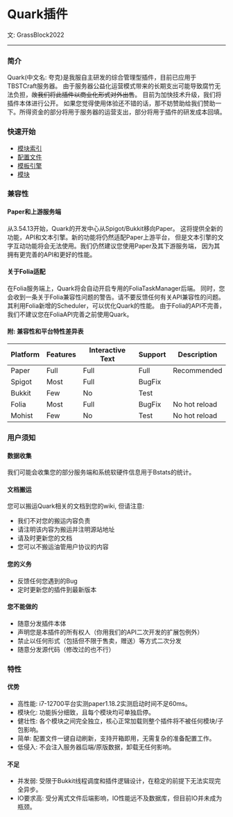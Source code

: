 # Quark插件

文: GrassBlock2022

-----

### 简介

Quark(中文名: 夸克)是我服自主研发的综合管理型插件，目前已应用于TBSTCraft服务器。
由于服务器公益化运营模式带来的长期支出可能导致腐竹无法负担，~~故我们将此插件以商业化形式对外出售~~。
目前为加快技术升级，我们将插件本体进行公开。
如果您觉得使用体验还不错的话，那不妨赞助给我们赞助一下。所得资金的部分将用于服务器的运营支出，部分将用于插件的研发成本回填。

### 快速开始

* [模块索引](module/index.md)
* [配置文件](configuration.md)
* [模板引擎](template-engine.md)
* [模块](modules.md)

### 兼容性

#### Paper和上游服务端

从3.54.13开始，Quark的开发中心从Spigot/Bukkit移向Paper。
这将提供全新的功能，API和文本引擎。新的功能将仍然适配Paper上游平台，
但是文本引擎的文字互动功能将会无法使用。我们仍然建议您使用Paper及其下游服务端，
因为其拥有更完善的API和更好的性能。

#### 关于Folia适配

在Folia服务端上，Quark将会自动开启专用的FoliaTaskManager后端。
同时，您会收到一条关于Folia兼容性问题的警告。请不要反馈任何有关API兼容性的问题。
其利用Folia新增的Scheduler，可以优化Quark的性能。
由于Folia的API不完善，我们不建议您在FoliaAPI完善之前使用Quark。

#### 附: 兼容性和平台特性差异表

| Platform | Features | Interactive Text | Support | Description   |
|----------|----------|------------------|---------|---------------|
| Paper    | Full     | Full             | Full    | Recommended   |
| Spigot   | Most     | Full             | BugFix  |               |
| Bukkit   | Few      | No               | Test    |               |
| Folia    | Most     | Full             | BugFix  | No hot reload |
| Mohist   | Few      | No               | Test    | No hot reload |

### 用户须知

#### 数据收集

我们可能会收集您的部分服务端和系统软硬件信息用于Bstats的统计。

#### 文档搬运

您可以搬运Quark相关的文档到您的wiki, 但请注意:

- 我们不对您的搬运内容负责
- 请注明该内容为搬运并注明源站地址
- 请及时更新您的文档
- 您可以不搬运油管用户协议的内容

#### 您的义务

- 反馈任何您遇到的Bug
- 定时更新您的插件到最新版本

#### 您不能做的

- 随意分发插件本体
- 声明您是本插件的所有权人（你用我们的API二次开发的扩展包例外）
- 禁止以任何形式（包括但不限于售卖，赠送）等方式二次分发
- 随意分发源代码（修改过的也不行）

### 特性

#### 优势

- 高性能: i7-12700平台实测paper1.18.2实测启动时间不足60ms。
- 模块化: 功能拆分细致，且每个模块均可单独启停。
- 健壮性: 各个模块之间完全独立，核心正常加载则整个插件将不被任何模块/子包影响。
- 简单: 配置文件一键自动刷新，支持开箱即用，无需复杂的准备配置工作。
- 低侵入: 不会注入服务器后端/原版数据，卸载无任何影响。

#### 不足

- 并发弱: 受限于Bukkit线程调度和插件逻辑设计，在稳定的前提下无法实现完全异步。
- IO要求高: 受分离式文件后端影响，IO性能远不及数据库，但目前IO并未成为瓶颈。

